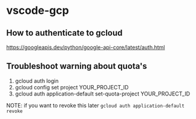 # vscode-gcp

## How to authenticate to gcloud

https://googleapis.dev/python/google-api-core/latest/auth.html

## Troubleshoot warning about quota's

1. gcloud auth login
2. gcloud config set project YOUR_PROJECT_ID
3. gcloud auth application-default set-quota-project YOUR_PROJECT_ID

NOTE: if you want to revoke this later
```gcloud auth application-default revoke```